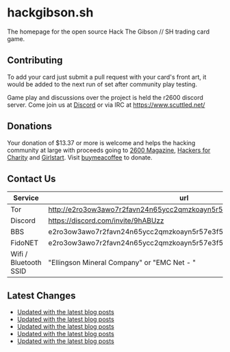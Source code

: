 # hackgibson.sh
The homepage for the open source Hack The Gibson // SH trading card game.


## Contributing

To add your card just submit a pull request with your card's front art, it would be added to the next run of set after community play testing.

Game play and discussions over the project is held the r2600 discord server. Come join us at [Discord](https://discord.com/invite/9hABUzz) or via IRC at https://www.scuttled.net/


## Donations

Your donation of $13.37 or more is welcome and helps the hacking community at large with proceeds going to [2600 Magazine](https://2600.com/), [Hackers for Charity](https://hackersforcharity.org) and [Girlstart](https://girlstart.org).  Visit [buymeacoffee](https://www.buymeacoffee.com/hackgibson.sh) to donate.


## Contact Us

Service | url
-|-
Tor | http://e2ro3ow3awo7r2favn24n65ycc2qmzkoayn5r57e3f56nvjwdcgg32ad.onion
Discord | https://discord.com/invite/9hABUzz
BBS | e2ro3ow3awo7r2favn24n65ycc2qmzkoayn5r57e3f56nvjwdcgg32ad.onion:23
FidoNET | e2ro3ow3awo7r2favn24n65ycc2qmzkoayn5r57e3f56nvjwdcgg32ad.onion:24554
Wifi / Bluetooth SSID | "Ellingson Mineral Company" or "EMC Net - <fidonet address>"

## Latest Changes
<!-- BLOG-POST-LIST:START -->
- [Updated with the latest blog posts](https://github.com/DFW2600/hackgibson.sh/commit/34deed536c6c99b3c651af9e3276a80e57691f05)
- [Updated with the latest blog posts](https://github.com/DFW2600/hackgibson.sh/commit/2e8d1f1b4aba80d2b4f731df75a51219e5500c27)
- [Updated with the latest blog posts](https://github.com/DFW2600/hackgibson.sh/commit/30f5ebc28d1ebeba0714f262c2c3435942fb845c)
- [Updated with the latest blog posts](https://github.com/DFW2600/hackgibson.sh/commit/599c1fcd0599409d267161a3bf431b1fadcb1c1f)
- [Updated with the latest blog posts](https://github.com/DFW2600/hackgibson.sh/commit/d2c2da1c77664afe4cfffc814af044289d647ff7)
<!-- BLOG-POST-LIST:END -->

